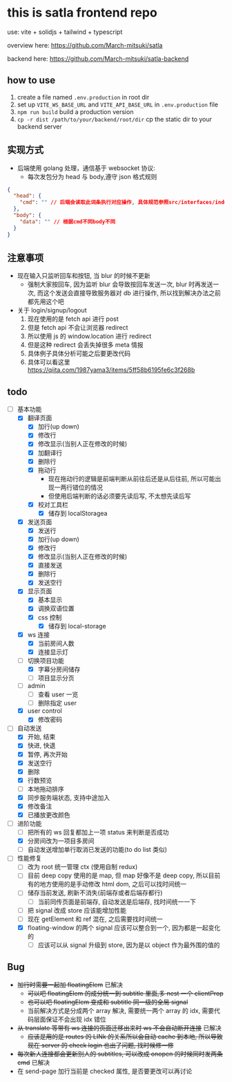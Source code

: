 # this is satla frontend repo

use:
vite + solidjs + tailwind + typescript

overview here:
https://github.com/March-mitsuki/satla

backend here:
https://github.com/March-mitsuki/satla-backend

## how to use

1. create a file named `.env.production` in root dir
1. set up `VITE_WS_BASE_URL` and `VITE_API_BASE_URL` in `.env.production` file
1. `npm run build` build a production version
1. `cp -r dist /path/to/your/backend/root/dir` cp the static dir to your backend server

## 实现方式

- 后端使用 golang 处理，通信基于 websocket 协议:
  - 每次发包分为 head 与 body,遵守 json 格式规则

```json
{
  "head": {
    "cmd": "" // 后端会读取此词条执行对应操作, 具体规范参照src/interfaces/index.ts
  },
  "body": {
    "data": "" // 根据cmd不同body不同
  }
}
```

## 注意事项

- 现在输入只监听回车和按钮, 当 blur 的时候不更新
  - 强制大家按回车, 因为监听 blur 会导致按回车发送一次, blur 时再发送一次, 而这个发送会直接导致服务器对 db 进行操作, 所以找到解决办法之前都先用这个吧
- 关于 login/signup/logout
  1. 现在使用的是 fetch api 进行 post
  1. 但是 fetch api 不会让浏览器 redirect
  1. 所以使用 js 的 window.location 进行 redirect
  1. 但是这种 redirect 会丢失掉很多 meta 情报
  1. 具体例子具体分析可能之后要更改代码
  1. 具体可以看这里 https://qiita.com/1987yama3/items/5ff58b6195fe6c3f268b

## todo

- [ ] 基本功能
  - [x] 翻译页面
    - [x] 加行(up down)
    - [x] 修改行
    - [x] 修改显示(当别人正在修改的时候)
    - [x] 加翻译行
    - [x] 删除行
    - [x] 拖动行
      - 现在拖动行的逻辑是前端判断从前往后还是从后往前, 所以可能出现一两行错位的情况
      - 但使用后端判断的话必须要先读后写, 不太想先读后写
    - [x] 校对工具栏
      - [x] 储存到 localStoragea
  - [x] 发送页面
    - [x] 发送行
    - [x] 加行(up down)
    - [x] 修改行
    - [x] 修改显示(当别人正在修改的时候)
    - [x] 直接发送
    - [x] 删除行
    - [x] 发送空行
  - [x] 显示页面
    - [x] 基本显示
    - [x] 调换双语位置
    - [x] css 控制
      - [x] 储存到 local-storage
  - [x] ws 连接
    - [x] 当前房间人数
    - [x] 连接显示灯
  - [ ] 切换项目功能
    - [x] 字幕分房间储存
    - [ ] 项目显示分页
  - [ ] admin
    - [ ] 查看 user 一览
    - [ ] 删除指定 user
  - [x] user control
    - [x] 修改密码
- [ ] 自动发送
  - [x] 开始, 结束
  - [x] 快进, 快退
  - [x] 暂停, 再次开始
  - [x] 发送空行
  - [x] 删除
  - [x] 行数预览
  - [ ] 本地拖动排序
  - [x] 同步服务端状态, 支持中途加入
  - [x] 修改备注
  - [x] 已播放更改颜色
- [ ] 进阶功能
  - [ ] 把所有的 ws 回复都加上一项 status 来判断是否成功
  - [x] 分房间改为一项目多房间
  - [ ] 自动发送增加单行取消已发送的功能(to do list 类似)
- [ ] 性能修复
  - [ ] 改为 root 统一管理 ctx (使用自制 redux)
  - [ ] 目前 deep copy 使用的是 map, 但 map 好像不是 deep copy, 所以目前有的地方使用的是手动修改 html dom, 之后可以找时间统一
  - [ ] 储存当前发送, 刷新不消失(前端存或者后端存都行)
    - [ ] 当前同传页面是前端存, 自动发送是后端存, 找时间统一一下
  - [ ] 把 signal 改成 store 应该能增加性能
  - [ ] 现在 getElement 和 ref 混在, 之后需要找时间统一
  - [x] floating-window 的两个 signal 应该可以整合到一个, 因为都是一起变化的
    - [ ] 应该可以从 signal 升级到 store, 因为是以 object 作为最外围的值的

## Bug

- ~~加行时需要一起加 floatingElem~~ 已解决
  - ~~可以吧 floatingElem 的成分统一到 subtitle 里面,多 nest 一个 clientProp~~
  - ~~也可以吧 floatingElem 变成和 subtitle 同一级的全局 signal~~
  - 当前解决方式是分成两个 array 解决, 需要统一两个 array 的 idx, 需要代码层面保证不会出现 idx 错位
- ~~从 translate 等带有 ws 连接的页面迁移出来时 ws 不会自动断开连接~~ 已解决
  - ~~应该是用的是 routes 的 LINk 的关系所以会自动 cache 到本地, 所以导致现在 server 的 check login 也出了问题, 找时候修一修~~
- ~~每次新人连接都会更新别人的 subtitles, 可以改成 onopen 的时候同时发两条 cmd~~ 已解决
- 在 send-page 加行当前是 checked 属性, 是否要更改可以再讨论
